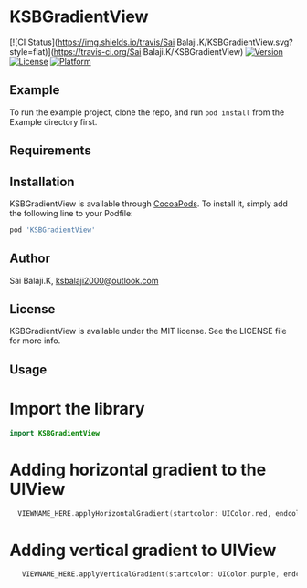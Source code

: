 # KSBGradientView

[![CI Status](https://img.shields.io/travis/Sai Balaji.K/KSBGradientView.svg?style=flat)](https://travis-ci.org/Sai Balaji.K/KSBGradientView)
[![Version](https://img.shields.io/cocoapods/v/KSBGradientView.svg?style=flat)](https://cocoapods.org/pods/KSBGradientView)
[![License](https://img.shields.io/cocoapods/l/KSBGradientView.svg?style=flat)](https://cocoapods.org/pods/KSBGradientView)
[![Platform](https://img.shields.io/cocoapods/p/KSBGradientView.svg?style=flat)](https://cocoapods.org/pods/KSBGradientView)

## Example

To run the example project, clone the repo, and run `pod install` from the Example directory first.

## Requirements

## Installation

KSBGradientView is available through [CocoaPods](https://cocoapods.org). To install
it, simply add the following line to your Podfile:

```ruby
pod 'KSBGradientView'
```

## Author

Sai Balaji.K, ksbalaji2000@outlook.com

## License

KSBGradientView is available under the MIT license. See the LICENSE file for more info.

## Usage

# Import the library

```swift
import KSBGradientView
```
# Adding horizontal gradient to the UIView

```swift
  VIEWNAME_HERE.applyHorizontalGradient(startcolor: UIColor.red, endcolor: UIColor.yellow)
```

# Adding vertical gradient to UIView

```swift
   VIEWNAME_HERE.applyVerticalGradient(startcolor: UIColor.purple, endcolor: UIColor.systemPink)
```


